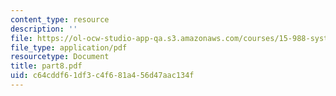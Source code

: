 ```yaml
---
content_type: resource
description: ''
file: https://ol-ocw-studio-app-qa.s3.amazonaws.com/courses/15-988-system-dynamics-self-study-fall-1998-spring-1999/c64cddf61df3c4f681a456d47aac134f_part8.pdf
file_type: application/pdf
resourcetype: Document
title: part8.pdf
uid: c64cddf6-1df3-c4f6-81a4-56d47aac134f
---
```


